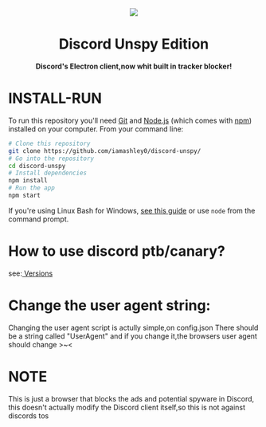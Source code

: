 <div align="center">
 
<img src="https://user-images.githubusercontent.com/65588168/163461090-8a8f6876-a5b3-4d3e-8c6a-1f1be4993f76.png">
 
# Discord Unspy Edition

**Discord's Electron client,now whit built in tracker blocker!**
</div>


 # INSTALL-RUN

To run this repository you'll need [Git](https://git-scm.com) and [Node.js](https://nodejs.org/en/download/) (which comes with [npm](http://npmjs.com)) installed on your computer. From your command line:
```bash
# Clone this repository
git clone https://github.com/iamashley0/discord-unspy/
# Go into the repository
cd discord-unspy
# Install dependencies
npm install
# Run the app
npm start
```
If you're using Linux Bash for Windows, [see this guide](https://www.howtogeek.com/261575/how-to-run-graphical-linux-desktop-applications-from-windows-10s-bash-shell/) or use `node` from the command prompt.

# How to use discord ptb/canary?
see:<a href="https://github.com/iamashley0/discord-unspy/tree/main/versions"> Versions </a>

# Change the user agent string:
Changing the user agent script is actully simple,on config.json There should be a string called "UserAgent" and if you change it,the browsers user agent should change >~<

# NOTE
This is just a browser that blocks the ads and potential spyware in Discord, this doesn't actually modify the Discord client itself,so this is not against discords tos
